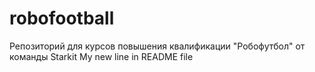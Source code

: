# robofootball
Репозиторий для курсов повышения квалификации  "Робофутбол" от команды Starkit
My new line in README file

